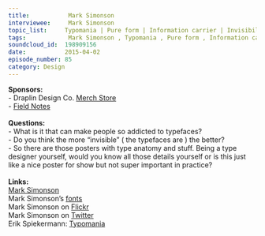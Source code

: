 ```yaml
--- 
title:           Mark Simonson 
interviewee:     Mark Simonson 
topic_list:     Typomania | Pure form | Information carrier | Invisibility | Sound fonts | Font perception | Type anatomy | Richard Feynman | Names vs nature | Expert knowledge  
tags:            Mark Simonson , Typomania , Pure form , Information carrier , Invisibility , Sound fonts , Font perception , Type anatomy , Richard Feynman , Names vs nature , Expert knowledge  
soundcloud_id:  198909156
date:           2015-04-02
episode_number: 85
category: Design
---
```


<p class="show_notes_display"><b>Sponsors:<br></b>- Draplin Design Co. <a rel="nofollow" target="_blank" href="http://draplin.com/merch/">Merch Store</a><br>- <a rel="nofollow" target="_blank" href="http://fieldnotesbrand.com/">Field Notes</a><br><b><br>Questions:</b><br>- What is it that can make people so addicted to typefaces?<br>- Do you think the more “invisible” ( the typefaces are ) the better?<br>- So there are those posters with type anatomy and stuff. Being a type designer yourself, would you know all those details yourself or is this just like a nice poster for show but not super important in practice?<br><br><b>Links:<br></b><a rel="nofollow" target="_blank" href="http://www.marksimonson.com/">Mark Simonson</a><br>Mark Simonson’s <a rel="nofollow" target="_blank" href="http://www.marksimonson.com/fonts">fonts</a><br>Mark Simonson on <a rel="nofollow" target="_blank" href="https://www.flickr.com/people/62468024@N00/">Flickr</a><br>Mark Simonson on <a rel="nofollow" target="_blank" href="https://twitter.com/marksimonson">Twitter</a><br>Erik Spiekermann: <a rel="nofollow" target="_blank" href="http://">Typomania</a></p>

